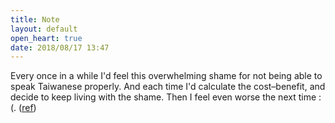 ```yaml
---
title: Note
layout: default
open_heart: true
date: 2018/08/17 13:47
---
```


Every once in a while I'd feel this overwhelming shame for not being able to speak Taiwanese properly. And each time I'd calculate the cost–benefit, and decide to keep living with the shame. Then I feel even worse the next time :(. ([ref](https://mobile.twitter.com/catielila/status/1028645636349063169))
